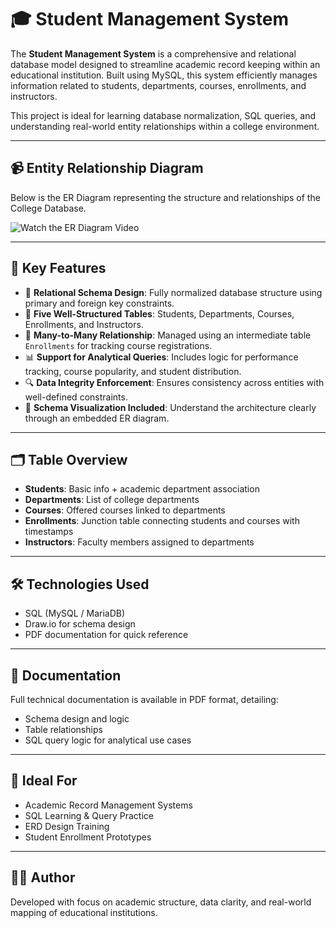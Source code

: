 
# 🎓 Student  Management System

The **Student Management System** is a comprehensive and relational database model designed to streamline academic record keeping within an educational institution. Built using MySQL, this system efficiently manages information related to students, departments, courses, enrollments, and instructors.

This project is ideal for learning database normalization, SQL queries, and understanding real-world entity relationships within a college environment.

---

## 📹 Entity Relationship Diagram

Below is the ER Diagram representing the structure and relationships of the College Database.  

![Watch the ER Diagram Video](https://github.com/user-attachments/assets/ca4c0780-8e3d-428e-b383-b02f6fb7081e)



---


## 📌 Key Features

- 🔗 **Relational Schema Design**: Fully normalized database structure using primary and foreign key constraints.
- 🧱 **Five Well-Structured Tables**: Students, Departments, Courses, Enrollments, and Instructors.
- 🔄 **Many-to-Many Relationship**: Managed using an intermediate table `Enrollments` for tracking course registrations.
- 📊 **Support for Analytical Queries**: Includes logic for performance tracking, course popularity, and student distribution.
- 🔍 **Data Integrity Enforcement**: Ensures consistency across entities with well-defined constraints.
- 📁 **Schema Visualization Included**: Understand the architecture clearly through an embedded ER diagram.

---

## 🗂️ Table Overview

- **Students**: Basic info + academic department association
- **Departments**: List of college departments
- **Courses**: Offered courses linked to departments
- **Enrollments**: Junction table connecting students and courses with timestamps
- **Instructors**: Faculty members assigned to departments

---


## 🛠️ Technologies Used

- SQL (MySQL / MariaDB)
- Draw.io for schema design
- PDF documentation for quick reference

---

## 📄 Documentation

Full technical documentation is available in PDF format, detailing:
- Schema design and logic
- Table relationships
- SQL query logic for analytical use cases


---

## 💼 Ideal For

- Academic Record Management Systems
- SQL Learning & Query Practice
- ERD Design Training
- Student Enrollment Prototypes

---

## 👨‍💻 Author

Developed with focus on academic structure, data clarity, and real-world mapping of educational institutions.
